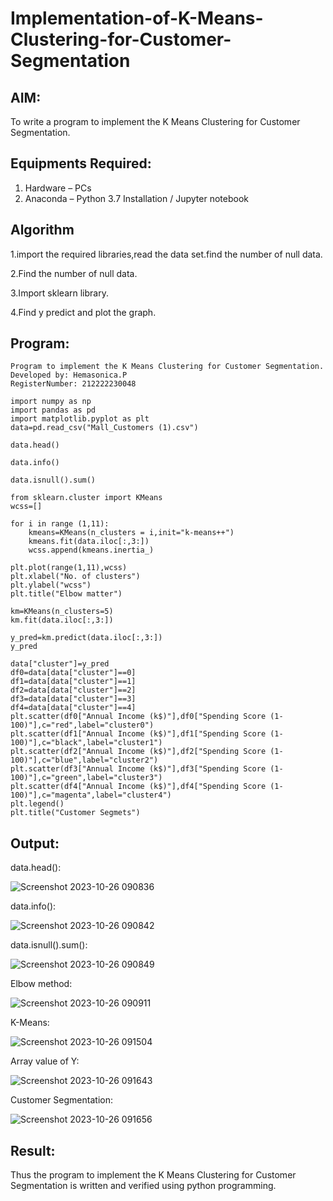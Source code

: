 # Implementation-of-K-Means-Clustering-for-Customer-Segmentation

## AIM:
To write a program to implement the K Means Clustering for Customer Segmentation.

## Equipments Required:
1. Hardware – PCs
2. Anaconda – Python 3.7 Installation / Jupyter notebook

## Algorithm
1.import the required libraries,read the data set.find the number of null data.
   
2.Find the number of null data.

3.Import sklearn library.

4.Find y predict and plot the graph.


## Program:
```
Program to implement the K Means Clustering for Customer Segmentation.
Developed by: Hemasonica.P
RegisterNumber: 212222230048

import numpy as np
import pandas as pd
import matplotlib.pyplot as plt
data=pd.read_csv("Mall_Customers (1).csv")

data.head()

data.info()

data.isnull().sum()

from sklearn.cluster import KMeans
wcss=[]

for i in range (1,11):
    kmeans=KMeans(n_clusters = i,init="k-means++")
    kmeans.fit(data.iloc[:,3:])
    wcss.append(kmeans.inertia_)

plt.plot(range(1,11),wcss)
plt.xlabel("No. of clusters")
plt.ylabel("wcss")
plt.title("Elbow matter")

km=KMeans(n_clusters=5)
km.fit(data.iloc[:,3:])

y_pred=km.predict(data.iloc[:,3:])
y_pred

data["cluster"]=y_pred
df0=data[data["cluster"]==0]
df1=data[data["cluster"]==1]
df2=data[data["cluster"]==2]
df3=data[data["cluster"]==3]
df4=data[data["cluster"]==4]
plt.scatter(df0["Annual Income (k$)"],df0["Spending Score (1-100)"],c="red",label="cluster0")
plt.scatter(df1["Annual Income (k$)"],df1["Spending Score (1-100)"],c="black",label="cluster1")
plt.scatter(df2["Annual Income (k$)"],df2["Spending Score (1-100)"],c="blue",label="cluster2")
plt.scatter(df3["Annual Income (k$)"],df3["Spending Score (1-100)"],c="green",label="cluster3")
plt.scatter(df4["Annual Income (k$)"],df4["Spending Score (1-100)"],c="magenta",label="cluster4")
plt.legend()
plt.title("Customer Segmets")
```

## Output:
data.head():

![Screenshot 2023-10-26 090836](https://github.com/premalatha-sureshbabu/Implementation-of-K-Means-Clustering-for-Customer-Segmentation/assets/120620842/e8063e36-d893-4068-9d58-c5ec3fe51e10)

data.info():

![Screenshot 2023-10-26 090842](https://github.com/premalatha-sureshbabu/Implementation-of-K-Means-Clustering-for-Customer-Segmentation/assets/120620842/8e58a45e-d81b-4999-9ee7-3a49dd97f2a9)

data.isnull().sum():

![Screenshot 2023-10-26 090849](https://github.com/premalatha-sureshbabu/Implementation-of-K-Means-Clustering-for-Customer-Segmentation/assets/120620842/24dd320e-6b21-430d-a23e-6bd52f6b1314)

Elbow method:

![Screenshot 2023-10-26 090911](https://github.com/premalatha-sureshbabu/Implementation-of-K-Means-Clustering-for-Customer-Segmentation/assets/120620842/0ffb48c0-ad45-4c8d-82f1-00c0c5e66b2d)

K-Means:

![Screenshot 2023-10-26 091504](https://github.com/premalatha-sureshbabu/Implementation-of-K-Means-Clustering-for-Customer-Segmentation/assets/120620842/c5c3e48c-8a0e-4f18-bc58-6d360f3148d3)

Array value of Y:

![Screenshot 2023-10-26 091643](https://github.com/premalatha-sureshbabu/Implementation-of-K-Means-Clustering-for-Customer-Segmentation/assets/120620842/5396b134-9ac1-431e-9f73-a579e0f5c4e8)

Customer Segmentation:

![Screenshot 2023-10-26 091656](https://github.com/premalatha-sureshbabu/Implementation-of-K-Means-Clustering-for-Customer-Segmentation/assets/120620842/797e5e9d-a35e-42d2-8bd9-d30c15f7eb0f)

## Result:
Thus the program to implement the K Means Clustering for Customer Segmentation is written and verified using python programming.
